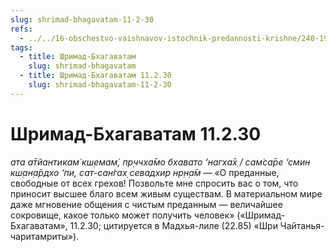 ```yaml
---
slug: shrimad-bhagavatam-11-2-30
refs:
  - ../../16-obschestvo-vaishnavov-istochnik-predannosti-krishne/240-1981-08-14-a2-besedy-predannyh-vlekut-i-yavlyayut-gospoda.md
tags:
  - title: Шримад-Бхагаватам
    slug: shrimad-bhagavatam
  - title: Шримад-Бхагаватам 11.2.30
    slug: shrimad-bhagavatam-11-2-30
---
```


# Шримад-Бхагаватам 11.2.30

*ата а̄тйантикам̇ кш̣емам̇, пр̣ччха̄мо бхавато ‘нагха̄х̣ / сам̇са̄ре ‘смин кш̣ан̣а̄рдхо ‘пи, сат-сан̇гах̣ севадхир нр̣н̣а̄м* — «О преданные, свободные от всех грехов! Позвольте мне спросить вас о том, что приносит высшее благо всем живым существам. В материальном мире даже мгновение общения с чистым преданным — величайшее сокровище, какое только может получить человек» («Шримад-Бхагаватам», 11.2.30; цитируется в Мадхья-лиле (22.85) «Шри Чайтанья-чаритамриты»).

